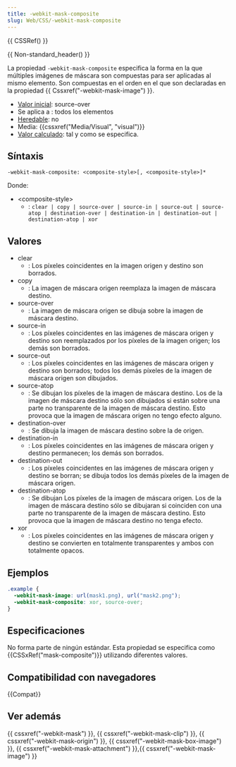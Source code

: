 ```yaml
---
title: -webkit-mask-composite
slug: Web/CSS/-webkit-mask-composite
---
```


{{ CSSRef() }}

{{ Non-standard_header() }}

La propiedad `-webkit-mask-composite` especifica la forma en la que múltiples imágenes de máscara son compuestas para ser aplicadas al mismo elemento. Son compuestas en el orden en el que son declaradas en la propiedad {{ Cssxref("-webkit-mask-image") }}.

- [Valor inicial](/es/docs/Web/CSS/initial_value): source-over
- Se aplica a : todos los elementos
- [Heredable](/es/docs/Web/CSS/Inheritance): no
- Media: {{cssxref("Media/Visual", "visual")}}
- [Valor calculado](/es/docs/Web/CSS/computed_value): tal y como se especifica.

## Síntaxis

```
-webkit-mask-composite: <composite-style>[, <composite-style>]*
```

Donde:

- \<composite-style>
  - : `clear | copy | source-over | source-in | source-out | source-atop | destination-over | destination-in | destination-out | destination-atop | xor`

## Valores

- clear
  - : Los píxeles coincidentes en la imagen origen y destino son borrados.
- copy
  - : La imagen de máscara origen reemplaza la imagen de máscara destino.
- source-over
  - : La imagen de máscara origen se dibuja sobre la imagen de máscara destino.
- source-in
  - : Los píxeles coincidentes en las imágenes de máscara origen y destino son reemplazados por los píxeles de la imagen origen; los demás son borrados.
- source-out
  - : Los píxeles coincidentes en las imágenes de máscara origen y destino son borrados; todos los demás píxeles de la imagen de máscara origen son dibujados.
- source-atop
  - : Se dibujan los píxeles de la imagen de máscara destino. Los de la imagen de máscara destino sólo son dibujados si están sobre una parte no transparente de la imagen de máscara destino. Esto provoca que la imagen de máscara origen no tengo efecto alguno.
- destination-over
  - : Se dibuja la imagen de máscara destino sobre la de origen.
- destination-in
  - : Los píxeles coincidentes en las imágenes de máscara origen y destino permanecen; los demás son borrados.
- destination-out
  - : Los píxeles coincidentes en las imágenes de máscara origen y destino se borran; se dibuja todos los demás píxeles de la imagen de máscara origen.
- destination-atop
  - : Se dibujan Los píxeles de la imagen de máscara origen. Los de la imagen de máscara destino sólo se dibujaran si coinciden con una parte no transparente de la imagen de máscara destino. Esto provoca que la imagen de máscara destino no tenga efecto.
- xor
  - : Los píxeles coincidentes en las imágenes de máscara origen y destino se convierten en totalmente transparentes y ambos con totalmente opacos.

## Ejemplos

```css
.example {
  -webkit-mask-image: url(mask1.png), url("mask2.png");
  -webkit-mask-composite: xor, source-over;
}
```

## Especificaciones

No forma parte de ningún estándar. Esta propiedad se especifica como {{CSSxRef("mask-composite")}} utilizando diferentes valores.

## Compatibilidad con navegadores

{{Compat}}

## Ver además

{{ cssxref("-webkit-mask") }}, {{ cssxref("-webkit-mask-clip") }}, {{ cssxref("-webkit-mask-origin") }}, {{ cssxref("-webkit-mask-box-image") }}, {{ cssxref("-webkit-mask-attachment") }},{{ cssxref("-webkit-mask-image") }}
